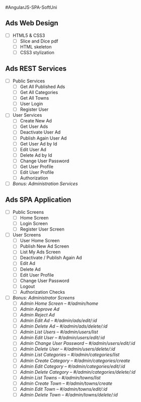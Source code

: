#AngularJS-SPA-SoftUni

## Ads Web Design
- [ ] HTML5 & CSS3
  - [ ] Slice and Dice pdf
  - [ ] HTML skeleton
  - [ ] CSS3 stylization
  
## Ads REST Services
- [ ] Public Services
  - [ ] Get All Published Ads
  - [ ] Get All Categories
  - [ ] Get All Towns
  - [ ] User Login
  - [ ] Register User
- [ ] User Services
  - [ ] Create New Ad
  - [ ] Get User Ads
  - [ ] Deactivate User Ad
  - [ ] Publish Again User Ad
  - [ ] Get User Ad by Id
  - [ ]	Edit User Ad
  - [ ] Delete Ad by Id
  - [ ] Change User Password
  - [ ] Get User Profile
  - [ ]	Edit User Profile
  - [ ]	Authorization
- [ ] *Bonus: Administration Services*
  
## Ads SPA Application
- [ ] Public Screens
  - [ ] Home Screen
  - [ ] Login Screen
  - [ ] Register User Screen
- [ ] User Screens
  - [ ] User Home Screen
  - [ ] Publish New Ad Screen
  - [ ] List My Ads Screen
  - [ ] Deactivate / Publish Again Ad
  - [ ] Edit Ad
  - [ ]	Delete Ad
  - [ ] Edit User Profile
  - [ ] Change User Password
  - [ ] Logout
  - [ ]	Authorization Checks
- [ ] *Bonus: Administrator Screens*
  - [ ] *Admin Home Screen – #/admin/home*
  - [ ] *Admin Approve Ad*
  - [ ] *Admin Reject Ad*
  - [ ] *Admin Edit Ad – #/admin/ads/edit/:id*
  - [ ] *Admin Delete Ad – #/admin/ads/delete/:id*
  - [ ] *Admin List Users – #/admin/users/list*
  - [ ] *Admin Edit User – #/admin/users/edit/:id*
  - [ ] *Admin Change User Password – #/admin/users/edit/:id*
  - [ ] *Admin Delete User – #/admin/users/delete/:id*
  - [ ] *Admin List Categories – #/admin/categories/list*
  - [ ] *Admin Create Category – #/admin/categories/create*
  - [ ] *Admin Edit Category – #/admin/categories/edit/:id*
  - [ ] *Admin Delete Category – #/admin/categories/delete/:id*
  - [ ] *Admin List Towns – #/admin/towns/list*
  - [ ] *Admin Create Town – #/admin/towns/create*
  - [ ] *Admin Edit Town – #/admin/towns/edit/:id*
  - [ ] *Admin Delete Town – #/admin/towns/delete/:id*
